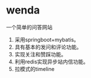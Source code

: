 # wenda
一个简单的问答网站

1. 采用springboot+mybatis。
2. 具有基本的发问和评论功能。
3. 实现关注和赞踩功能。
4. 利用redis实现异步站内信功能。
5. 拉模式的timeline
